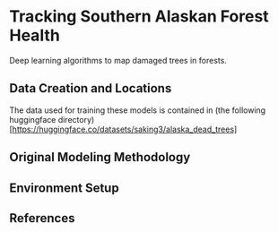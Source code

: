 # Tracking Southern Alaskan Forest Health 

Deep learning algorithms to map damaged trees in forests.

## Data Creation and Locations

The data used for training these models is contained in (the following huggingface directory)[https://huggingface.co/datasets/saking3/alaska_dead_trees]

## Original Modeling Methodology

## Environment Setup

## References
